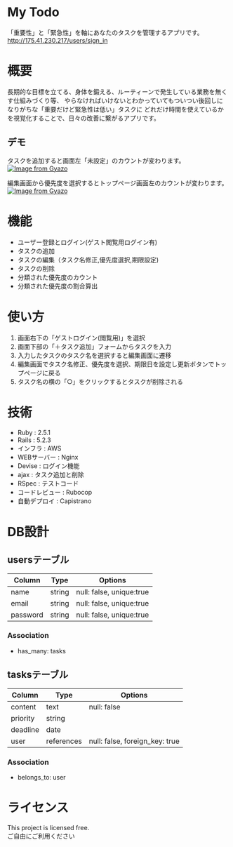 # My Todo
「重要性」と「緊急性」を軸にあなたのタスクを管理するアプリです。
http://175.41.230.217/users/sign_in

# 概要
長期的な目標を立てる、身体を鍛える、ルーティーンで発生している業務を無くす仕組みづくり等、  やらなければいけないとわかっていてもついつい後回しになりがちな「重要だけど緊急性は低い」タスクに  どれだけ時間を使えているかを視覚化することで、日々の改善に繋がるアプリです。

## デモ
タスクを追加すると画面左「未設定」のカウントが変わります。<br>
[![Image from Gyazo](https://i.gyazo.com/e215bb09632769c9a9cded798feca578.gif)](https://gyazo.com/e215bb09632769c9a9cded798feca578)

編集画面から優先度を選択するとトップページ画面左のカウントが変わります。<br>
[![Image from Gyazo](https://i.gyazo.com/652bd015b2b1015b11b6a5893ffd56e3.gif)](https://gyazo.com/652bd015b2b1015b11b6a5893ffd56e3)

# 機能
* ユーザー登録とログイン(ゲスト閲覧用ログイン有)
* タスクの追加
* タスクの編集（タスク名修正,優先度選択,期限設定)
* タスクの削除
* 分類された優先度のカウント
* 分類された優先度の割合算出

# 使い方
1. 画面右下の「ゲストログイン(閲覧用)」を選択
1. 画面下部の「＋タスク追加」フォームからタスクを入力
1. 入力したタスクのタスク名を選択すると編集画面に遷移
1. 編集画面でタスク名修正、優先度を選択、期限日を設定し更新ボタンでトップページに戻る
1. タスク名の横の「○」をクリックするとタスクが削除される

# 技術
* Ruby : 2.5.1
* Rails : 5.2.3
* インフラ : AWS
* WEBサーバー : Nginx
* Devise : ログイン機能
* ajax : タスク追加と削除
* RSpec : テストコード
* コードレビュー : Rubocop
* 自動デプロイ : Capistrano

# DB設計
## usersテーブル
|Column|Type|Options|
|------|----|-------|
|name|string|null: false, unique:true|
|email|string|null: false, unique:true|
|password|string|null: false, unique:true|
### Association
- has_many: tasks

## tasksテーブル
|Column|Type|Options|
|------|----|-------|
|content|text|null: false|
|priority|string||
|deadline|date||
|user|references|null: false, foreign_key: true|
### Association
- belongs_to: user

# ライセンス
This project is licensed free.  
ご自由にご利用ください